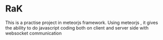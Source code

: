 # RaK
This is a practise project in meteorjs framework. Using meteorjs , it gives the ability to do javascript coding both on client and server side with websocket communication
